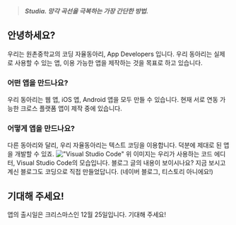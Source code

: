 > ***Studia. 망각 곡선을 극복하는 가장 간단한 방법.***

## 안녕하세요?

우리는 원촌중학교의 코딩 자율동아리, App Developers 입니다. 우리 동아리는 실제로 사용할 수 있는 앱, 이용 가능한 앱을 제작하는 것을 목표로 하고 있습니다.

### 어떤 앱을 만드나요?

우리 동아리는 웹 앱, iOS 앱, Android 앱을 모두 만들 수 있습니다. 현재 서로 연동 가능한 크로스 플랫폼 앱이 제작 중에 있습니다.

### 어떻게 앱을 만드나요?

다른 동아리와 달리, 우리 자율동아리는 텍스트 코딩을 이용합니다. 덕분에 제대로 된 앱을 개발할 수 있죠.  !["Visual Studio Code"](https://blog.studia.blue/assets/img/vscode.png)  위 이미지는 우리가 사용하는 코드 에디터, Visual Studio Code의 모습입니다. 블로그 글의 내용이 보이시나요? 지금 보시고 계신 블로그도 코딩으로 직접 만들었답니다. (네이버 블로그, 티스토리 아니에요!)

## 기대해 주세요!

앱의 출시일은 크리스마스인 12월 25일입니다. 기대해 주세요!
